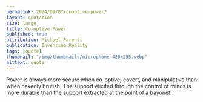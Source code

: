 ```yaml
---
permalink: 2024/09/07/cooptive-power/
layout: quotation
size: large
title: Co-optive Power
published: true
attribution: Michael Parenti
publication: Inventing Reality
tags: [quote]
thumbnail: "/img/thumbnails/microphone-420x255.webp"
alttext: quote
---
```


Power is always more secure when co-optive, covert, and manipulative than when nakedly brutish. The 
support elicited through the control of minds is more durable than the support extracted at the 
point of a bayonet.
